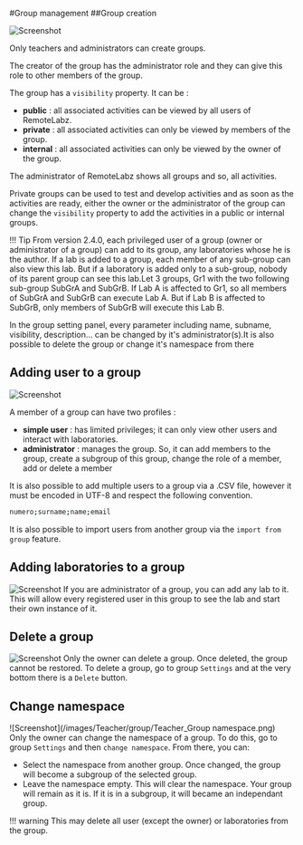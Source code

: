 #Group management
##Group creation

![Screenshot](/images/Teacher/group/Teacher_new_group.png)

Only teachers and administrators can create groups.

The creator of the group has the administrator role and they can give this role to other members of the group. 

The group has a `visibility` property. It can be :

- **public** : all associated activities can be viewed by all users of RemoteLabz.
- **private** : all associated activities can only be viewed by members of the group.
- **internal** : all associated activities can only be viewed by the owner of the group.

The administrator of RemoteLabz shows all groups and so, all activities.

Private groups can be used to test and develop activities and as soon as the activities are ready, either the owner or the administrator of the group can change the `visibility` property to add the activities in a public or internal groups.

!!! Tip
    From version 2.4.0, each privileged user of a group (owner or administrator of a group) can add to its group, any laboratories whose he is the author. If a lab is added to a group, each member of any sub-group can also view this lab. But if a laboratory is added only to a sub-group, nobody of its parent group can see this lab.Let 3 groups, Gr1 with the two following sub-group SubGrA and SubGrB. If Lab A is affected to Gr1, so all members of SubGrA and SubGrB can execute Lab A. But if Lab B is affected to SubGrB, only members of SubGrB will execute this Lab B.

In the group setting panel, every parameter including name, subname, visibility, description... can be changed by it's administrator(s).It is also possible to delete the group or change it's namespace from there 

## Adding user to a group

![Screenshot](/images/Teacher/group/Teacher_add_user.png)

A member of a group can have two profiles : 

 * **simple user** : has limited privileges; it can only view other users and interact with laboratories.
 * **administrator** : manages the group. So, it can add members to the group, create a subgroup of this group, change the role of a member, add or delete a member

It is also possible to add multiple users to a group via a .CSV file, however it must be encoded in UTF-8 and respect the following convention.
```bash
numero;surname;name;email
```
It is also possible to import users from another group via the `import from group` feature.

## Adding laboratories to a group
![Screenshot](/images/Teacher/group/Teacher_add_lab.png)
If you are administrator of a group, you can add any lab to it. This will allow every registered user in this group to see the lab and start their own instance of it.

## Delete a group
![Screenshot](/images/Teacher/group/Teacher_Group_delete.png)
Only the owner can delete a group. Once deleted, the group cannot be restored. To delete a group, go to group `Settings` and at the very bottom there is a `Delete` button.

## Change namespace
![Screenshot](/images/Teacher/group/Teacher_Group namespace.png)
Only the owner can change the namespace of a group. To do this, go to group `Settings` and then `change namespace`. From there, you can:

 - Select the namespace from another group. Once changed, the group will become a subgroup of the selected group.
 - Leave the namespace empty. This will clear the namespace. Your group will remain as it is. If it is in a subgroup, it will became an independant group.

!!! warning
    This may delete all user (except the owner) or laboratories from the group. 


